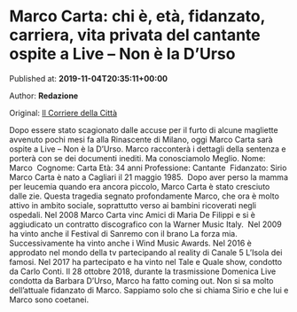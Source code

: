 
# Marco Carta: chi è, età, fidanzato, carriera, vita privata del cantante ospite a Live – Non è la D’Urso

Published at: **2019-11-04T20:35:11+00:00**

Author: **Redazione**

Original: [Il Corriere della Città](https://www.ilcorrieredellacitta.com/news/marco-carta-chi-e-eta-fidanzato-carriera-vita-privata-del-cantante-ospite-a-live-non-e-la-durso.html)

Dopo essere stato scagionato dalle accuse per il furto di alcune magliette avvenuto pochi mesi fa alla Rinascente di Milano, oggi Marco Carta sarà ospite a Live – Non è la D’Urso.
Marco racconterà i dettagli della sentenza e porterà con se dei documenti inediti.
Ma conosciamolo Meglio.
Nome: Marco 
Cognome: Carta
Età: 34 anni
Professione: Cantante 
Fidanzato: Sirio
Marco Carta è nato a Cagliari il 21 maggio 1985. 
Dopo aver perso la mamma per leucemia quando era ancora piccolo, Marco Carta è stato cresciuto dalle zie.
Questa tragedia segnato profondamente Marco, che ora è molto attivo in ambito sociale, soprattutto verso ai bambini ricoverati negli ospedali.
Nel 2008 Marco Carta vinc Amici di Maria De Filippi e si è aggiudicato un contratto discografico con la Warner Music Italy. 
Nel 2009 ha vinto anche il Festival di Sanremo con il brano La forza mia.
Successivamente ha vinto anche i Wind Music Awards.
Nel 2016 è approdato nel mondo della tv partecipando al reality di Canale 5 L’Isola dei famosi.
Nel 2017 ha partecipato e ha vinto nel Tale e Quale show, condotto da Carlo Conti.
Il 28 ottobre 2018, durante la trasmissione Domenica Live condotta da Barbara D’Urso, Marco ha fatto coming out.
Non si sa molto dell’attuale fidanzato di Marco. Sappiamo solo che si chiama Sirio e che lui e Marco sono coetanei.
